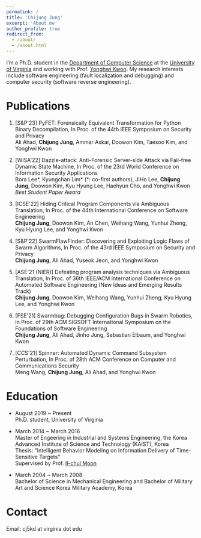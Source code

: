 ```yaml
---
permalink: /
title: 'Chijung Jung'
excerpt: 'About me'
author_profile: true
redirect_from:
  - /about/
  - /about.html
---
```


I’m a Ph.D. student in the [Department of Computer Science](https://engineering.virginia.edu/departments/computer-science) at the [University of Virginia](https://www.virginia.edu/) and working with Prof. [Yonghwi Kwon](https://yonghwi-kwon.github.io/#summary). My research interests include software engineering (fault localization and debugging) and computer security (software reverse engineering).

# Publications
1. [S&P'23] PyFET: Forensically Equivalent Transformation for Python Binary Decompilation, In Proc. of the 44th IEEE Symposium on Security and Privacy   
    Ali Ahad, **Chijung Jung**, Ammar Askar, Doowon Kim, Taesoo Kim, and Yonghwi Kwon

1. [WISA'22] Dazzle-attack: Anti-Forensic Server-side Attack via Fail-free Dynamic State Machine, In Proc. of the 23rd World Conference on Information Security Applications   
    Bora Lee\*, Kyungchan Lim\* (\*: co-first authors), JiHo Lee, **Chijung Jung**, Doowon Kim, Kyu Hyung Lee, Haehyun Cho, and Yonghwi Kwon   
    *Best Student Paper Award*


1. [ICSE'22] Hiding Critical Program Components via Ambiguous Translation, In Proc. of the 44th International Conference on Software Engineering   
    **Chijung Jung**, Doowon Kim, An Chen, Weihang Wang, Yunhui Zheng, Kyu Hyung Lee, and Yonghwi Kwon

1. [S&P'22] SwarmFlawFinder: Discovering and Exploiting Logic Flaws of Swarm Algorithms, In Proc. of the 43rd IEEE Symposium on Security and Privacy  
    **Chijung Jung**, Ali Ahad, Yuseok Jeon, and Yonghwi Kwon

1. [ASE'21 (NIER)] Defeating program analysis techniques via Ambiguous Translation, In Proc. of 36th IEEE/ACM International Conference on Automated Software Engineering (New Ideas and Emerging Results Track)  
    **Chijung Jung**, Doowon Kim, Weihang Wang, Yunhui Zheng, Kyu Hyung Lee, and Yonghwi Kwon

1. [FSE'21] Swarmbug: Debugging Configuration Bugs in Swarm Robotics, In Proc. of 29th ACM SIGSOFT International Symposium on the Foundations of Software Engineering  
    **Chijung Jung**, Ali Ahad, Jinho Jung, Sebastian Elbaum, and Yonghwi Kwon

1. [CCS'21] Spinner: Automated Dynamic Command Subsystem Perturbation, In Proc. of 28th ACM Conference on Computer and Communications Security  
    Meng Wang, **Chijung Jung**, Ali Ahad, and Yonghwi Kwon

# Education

- August 2019 ~ Present  
  Ph.D. student, University of Virginia

- March 2014 ~ March 2016  
  Master of Engeering in Industrial and Systems Engineering, the Korea Advanced Institute of Science and Technology (KAIST), Korea  
  Thesis: "Intelligent Behavior Modeling on Information Delivery of Time-
  Sensitive Targets"  
  Supervised by Prof. [Il-chul Moon](https://aailab.kaist.ac.kr/xe2/members_professor/6749)

- March 2004 ~ March 2008  
  Bachelor of Science in Mechanical Engineering and Bachelor of Military Art and Science
  Korea Military Academy, Korea

# Contact

Email: cj5kd at virginia dot edu
